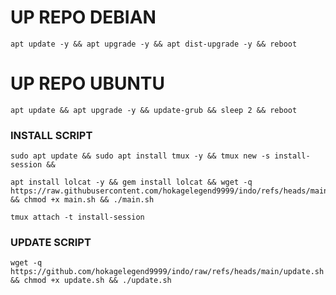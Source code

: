
# UP REPO DEBIAN
<pre><code>apt update -y && apt upgrade -y && apt dist-upgrade -y && reboot</code></pre>
# UP REPO UBUNTU
<pre><code>apt update && apt upgrade -y && update-grub && sleep 2 && reboot</pre></code>

### INSTALL SCRIPT 

```
sudo apt update && sudo apt install tmux -y && tmux new -s install-session && 
```
<pre><code>apt install lolcat -y && gem install lolcat && wget -q https://raw.githubusercontent.com/hokagelegend9999/indo/refs/heads/main/main.sh && chmod +x main.sh && ./main.sh
</code></pre>

```
tmux attach -t install-session

```

### UPDATE SCRIPT 
<pre><code>wget -q https://github.com/hokagelegend9999/indo/raw/refs/heads/main/update.sh && chmod +x update.sh && ./update.sh
</code></pre>
